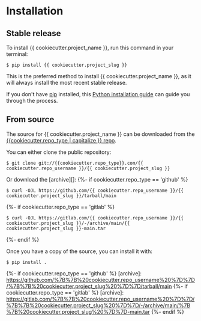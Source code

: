# Installation

## Stable release

To install {{ cookiecutter.project_name }}, run this command in your
terminal:

``` console
$ pip install {{ cookiecutter.project_slug }}
```

This is the preferred method to install {{ cookiecutter.project_name
}}, as it will always install the most recent stable release.

If you don't have [pip][] installed, this [Python installation guide][]
can guide you through the process.

## From source

The source for {{ cookiecutter.project_name }} can be downloaded from
the [{{cookiecutter.repo_type | capitalize }} repo][].

You can either clone the public repository:

``` console
$ git clone git://{{cookiecutter.repo_type}}.com/{{ cookiecutter.repo_username }}/{{ cookiecutter.project_slug }}
```

Or download the [archive][]:
{%- if cookiecutter.repo_type == 'github' %}
``` console
$ curl -OJL https://github.com/{{ cookiecutter.repo_username }}/{{ cookiecutter.project_slug }}/tarball/main
```
{%- if cookiecutter.repo_type == 'gitlab' %}
``` console
$ curl -OJL https://gitlab.com/{{ cookiecutter.repo_username }}/{{ cookiecutter.project_slug }}/-/archive/main/{{ cookiecutter.project_slug }}-main.tar
```
{%- endif %}


Once you have a copy of the source, you can install it with:

``` console
$ pip install .
```

  [pip]: https://pip.pypa.io
  [Python installation guide]: http://docs.python-guide.org/en/latest/starting/installation/
  [{{cookiecutter.repo_type | capitalize }} repo]: https://%7B%7B%20cookiecutter.repo_type%20%7D%7D.com/%7B%7B%20cookiecutter.repo_username%20%7D%7D/%7B%7B%20cookiecutter.project_slug%20%7D%7D
{%- if cookiecutter.repo_type == 'github' %}
  [archive]: https://github.com/%7B%7B%20cookiecutter.repo_username%20%7D%7D/%7B%7B%20cookiecutter.project_slug%20%7D%7D/tarball/main
{%- if cookiecutter.repo_type == 'gitlab' %}
  [archive]: https://gitlab.com/%7B%7B%20cookiecutter.repo_username%20%7D%7D/%7B%7B%20cookiecutter.project_slug%20%7D%7D/-/archive/main/%7B%7B%20cookiecutter.project_slug%20%7D%7D-main.tar
{%- endif %}

